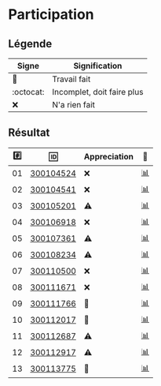 # Participation

## Légende 

| Signe              | Signification                 |
|--------------------|-------------------------------|
| :tada:             | Travail fait                  |
| :octocat:          | Incomplet, doit faire plus    |
| :x:                | N'a rien fait                 |

## Résultat

|:hash:| :id:                             | Appreciation       | :checkered_flag:              |
|------|----------------------------------|--------------------|-------------------------------|
| 01   | [300104524](b300104524-blank-ng) | :x:                | [:bar_chart:](.err/300104524) |
| 02   | [300104541](b300104541-blank-ng) | :x:                | [:bar_chart:](.err/300104541) |
| 03   | [300105201](b300105201-blank-ng) | :warning:          | [:bar_chart:](.err/300105201) |
| 04   | [300106918](b300106918-blank-ng) | :x:                | [:bar_chart:](.err/300106918) |
| 05   | [300107361](b300107361)          | :warning:          | [:bar_chart:](.err/300107361) |
| 06   | [300108234](b300108234-blank-ng) | :warning:          | [:bar_chart:](.err/300108234) |
| 07   | [300110500](b300110500-blank-ng) | :x:                | [:bar_chart:](.err/300110500) |
| 08   | [300111671](b300111671-blank-ng) | :x:                | [:bar_chart:](.err/300111671) |
| 09   | [300111766](b300111766-blank-ng) | :tada:             | [:bar_chart:](.err/300111766) |
| 10   | [300112017](b300112017-blank-ng) | :tada:             | [:bar_chart:](.err/300112017) |
| 11   | [300112687](b300112687-blank-ng) | :warning:          | [:bar_chart:](.err/300112687) |
| 12   | [300112917](b300112917-blank-ng) | :warning:          | [:bar_chart:](.err/300112917) |
| 13   | [300113775](b300113775-blank-ng) | :tada:             | [:bar_chart:](.err/300113775) |
